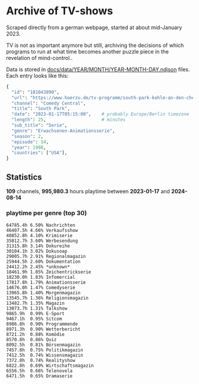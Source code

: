 # Archive of TV-shows

Scraped directly from a german webpage, started at about mid-January 2023.

TV is not as important anymore but still, archiving the decisions of which programs to run at what time
becomes another puzzle piece in the revelation of mind-control.. 

Data is stored in [docs/data/YEAR/MONTH/YEAR-MONTH-DAY.ndjson](docs/data/) files. 
Each entry looks like this:

```python
{
  "id": "181043890", 
  "url": "https://www.hoerzu.de/tv-programm/south-park-kohle-an-den-chefkoch/bid_181043890/", 
  "channel": "Comedy Central", 
  "title": "South Park", 
  "date": "2023-01-17T05:15:00",    # probably Europe/Berlin timezone 
  "length": 25,                     # minutes 
  "sub_title": "Serie", 
  "genre": "Erwachsenen-Animationsserie", 
  "season": 2, 
  "episode": 14, 
  "year": 1998, 
  "countries": ["USA"],
}
```

## Statistics

**109** channels, **995,980.3** hours playtime between **2023-01-17** and **2024-08-14**


### playtime per genre (top 30)

    64785.4h 6.50% Nachrichten
    46407.5h 4.66% Verkaufsshow
    40852.8h 4.10% Krimiserie
    35812.7h 3.60% Werbesendung
    31315.8h 3.14% Dokureihe
    30104.1h 3.02% Dokusoap
    29005.7h 2.91% Regionalmagazin
    25944.5h 2.60% Dokumentation
    24412.2h 2.45% *unknown*
    18461.9h 1.85% Zeichentrickserie
    18230.0h 1.83% Infomercial
    17817.8h 1.79% Animationsserie
    14676.0h 1.47% Comedyserie
    13965.8h 1.40% Morgenmagazin
    13545.7h 1.36% Religionsmagazin
    13482.7h 1.35% Magazin
    13073.7h 1.31% Talkshow
    9865.9h  0.99% E-Sport
    9467.1h  0.95% Sitcom
    8986.8h  0.90% Programmende
    8971.3h  0.90% Wetterbericht
    8721.2h  0.88% Komödie
    8570.8h  0.86% Quiz
    8092.5h  0.81% Börsenmagazin
    7457.8h  0.75% Politikmagazin
    7412.5h  0.74% Wissensmagazin
    7372.0h  0.74% Realityshow
    6822.8h  0.69% Wirtschaftsmagazin
    6556.5h  0.66% Telenovela
    6471.5h  0.65% Dramaserie
